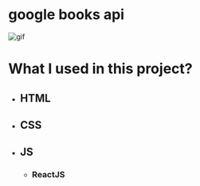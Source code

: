 # google books api

![gif](./Animation.gif)

# What I used in this project?

- ## HTML

- ## CSS
- ## JS
  - ### ReactJS



